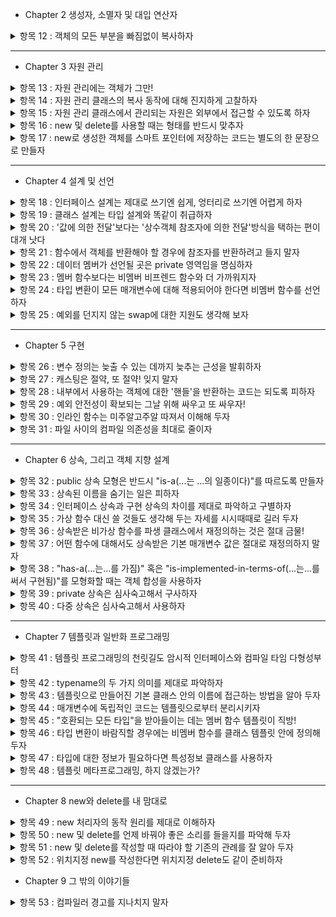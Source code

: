 - Chapter 2 생성자, 소멸자 및 대입 연산자
<details>
<summary>항목 12 : 객체의 모든 부분을 빠짐없이 복사하자</summary>

복사 생성자, 복사 대입 연산자 사용시에 직접 만들때는 모든 부분을 복사하도록 하자.

클래스에 변화가 생겼을시에는 그 변화를 복사 생성자, 복사 대입 연산자에 적용시키자.(물론 다른 부분도 마찬가지)

상속시에도 문제가 생긴다. 파생클래스 복사할시 기본클래스의 복사도 잊지 말아야 한다.

추가) 복사 생성자로 복사 대입 연산자를 구현하거나 반대의 경우는 시도하지 말자. 복사 생성자, 복사 대입 연산자의 중복 코드는 따로 함수를 만들어서 관리하자.

</details>

--------
- Chapter 3 자원 관리

<details>
<summary>항목 13 : 자원 관리에는 객체가 그만!</summary>

동적으로 할당시키고 delete로 해제하기보다는 객체를 사용해서 생성자에서 자원획득, 소멸자에서 해제하는 방식으로 설계하자.

좋은 예로 스마트 포인터가 있다.

RAII : Resource Acquisition Is Initialization

자원 획득은 초기화다.

</details>

<details>
<summary>항목 14 : 자원 관리 클래스의 복사 동작에 대해 진지하게 고찰하자</summary>

RAII 방식의 클래스에서 객체가 복사될때 상황에 맞춰 설계해야한다.

1. 복사금지

말그대로 복사를 허용하지 않는다. 복사가없으니 문제가 일어나지 않는다.

2. 참조 카운터, shared_ptr 사용

기존 클래스의 소멸자가 필요없이 shared_ptr의 삭제자를 사용.

3. 진짜 복사 (깊은 복사)

포인터가 가리키는 대상의 모든 자원을 복사해서 한쪽이 사라져도 다른 한쪽은 사라지지 않도록 해준다.

4. 소유권 이전

before : 원본 -> 자원
after : 사본 -> 자원

자원을 실제로 가리키는 객체를 딱 하나만.

</details>

<details>
<summary>항목 15 : 자원 관리 클래스에서 관리되는 자원은 외부에서 접근할 수 있도록 하자</summary>

자원에 접근해야 하는 경우가 많기에 RAII 클래스에 get()처럼 명시적변환함수를 만들어두자.

경우에 따라서는 암시적변환도 가능하지만 실수가 일어날 수 있다는 것을 인지해야한다.

</details>

<details>
<summary>항목 16 : new 및 delete를 사용할 때는 형태를 반드시 맞추자</summary>

new 표현식에 [] 포함 이면 delete도 [] 포함.

미포함이면 똑같이 미포함


</details>

<details>
<summary>항목 17 : new로 생성한 객체를 스마트 포인터에 저장하는 코드는 별도의 한 문장으로 만들자</summary>

```cpp
function(std::shared_ptr<Type>(new Type), function2());
```
위 연산의 실행순서가 컴파일러 제작사마다 다를 수 있다.

new Type -> function2() -> shared_ptr 인 경우 function2()에서 예외상황이 발생하면 누수가 발생한다.

```cpp
std::shared_ptr<Type> p(new Type);

function(p, function2());
```

이렇게 따로 빼주는게 안전하다.

</details>

--------
- Chapter 4 설계 및 선언

<details>
<summary>항목 18 : 인터페이스 설계는 제대로 쓰기엔 쉽게, 엉터리로 쓰기엔 어렵게 하자</summary>

사용자의 실수를 줄이기 위해 타입을 새로 만들고, 그 타입에 대한 연산제한, 값에 대해 제약을 걸어두자.

인터페이스 사이의 일관성을 잡아주고 기본제공 타입과 호환성을 유지하자.

스마트포인터를 사용해서 cross-DLL problem을 방지하자.

사용자의 실수가 컴파일되지 않고, 오류를 알려주자.

</details>

<details>
<summary>항목 19 : 클래스 설계는 타입 설계와 똑같이 취급하자</summary>

- 생성 및 소멸
- 초기화, 대입, 복사
- 가질 수 있는 적법한 값에 대한 제약, 클래스의 불변속성(inveriant)
    - 예를 들어 은행에서 계좌를 관리하는 클래스가 있는데 거기 잔고가 음수일 수 없다는 제약
- 상속 여부 + 가상, 비가상
- 타입변환
- 연산자 처리
- private, protected, public 의 기준, + friend
- 무엇을 선언하지 않을것인가
- 일반적인 경우라면 클래스 템플릿을 생각해야할것이다.
- 꼭 필요한 타입인지? 파생클래스를 만드는것보다 간단한 비멤버함수 or 템플릿이 더 좋을 수도 있다.

</details>

<details>
<summary>항목 20 : '값에 의한 전달'보다는 '상수객체 참조자에 의한 전달'방식을 택하는 편이 대개 낫다</summary>

값에 의한 전달은 새로운 객체로 복사해서 전달하기에 대체적으로 느리고 비효율적이다.

왠만한 경우는 상수객체 참조자로 전달하자.


</details>

<details>
<summary>항목 21 : 함수에서 객체를 반환해야 할 경우에 참조자를 반환하려고 들지 말자</summary>

연산자 오버로딩에서 쉽게 문제점을 발견할 수 있다.

참조자를 반환, 객체를 반환 결정할때 올바른동작이 이루어지도록 해야한다.


</details>

<details>
<summary>항목 22 : 데이터 멤버가 선언될 곳은 private 영역임을 명심하자</summary>

일관성있는 접근, public이라면 뒤에 괄호의유무가 바뀐다. 하나로 통일가능

접근에 대해 세밀하게 조정가능, 접근 불가부터 읽기 쓰기 가능 까지

캡슐화로 오히려 수정가능, public인 멤버변수를 수정한다면 끔찍한 일이 벌어진다. '캡슐화가 아니다' 라는 말은 '바꿀 수 없다' 와 동일하다.

protected라고 보호받고 있는것은 아니다. 파생클래스에서 끔찍한 일이 벌어진다.

</details>

<details>
<summary>항목 23 : 멤버 함수보다는 비멤버 비프렌드 함수와 더 가까워지자</summary>

멤버 함수보다 오히려 비멤버 비프렌드 함수를 사용하면 캡슐화정도가 높아지고, 유연성, 확장성도 늘어난다.

멤버 함수라면 보여지는 코드가 많아지고 private 멤버 변수의 접근도 올라가기에 캡슐화가 낮아진다.

같은 네임스페이스안에 클래스, 비멤버 비프렌드 함수를 사용하면 좋다.

</details>

<details>
<summary>항목 24 : 타입 변환이 모든 매개변수에 대해 적용되어야 한다면 비멤버 함수를 선언하자</summary>

유리수를 나타내는 클래스를 만들고 연산자 오버로딩을 생각해보자

암시적 변환을 위해 explict를 붙이지 않고 int 가 유리수로 바뀌는 생성자를 만들고 operator*를 멤버 함수로 만들면 문제가 생긴다.

교환법칙이 성립안한다. 유리수 * int 는 가능하지만 int * 유리수는 불가능이다. 이유는 첫번째경우는 int가 유리수로 암시적변환이 일어나지만 뒤는 int가 바뀌지 않는다.

int.opeartor*(유리수) 같은 꼴이다. 비멤버 함수로 두어야 가능이다.

주의점) 멤버 함수의 반대는 friend 함수가 아니라 비멤버 함수이다.

</details>

<details>
<summary>항목 25 : 예외를 던지지 않는 swap에 대한 지원도 생각해 보자</summary>

`std::swap`은 복사가 3번 이루어지기에 느리게 작동할 가능성이 있다.(pimpl 구조)

템플릿 특수화 + swap 멤버 함수를 만든다. (포인터가 private이기에 문제가 있다.)

swap 멤버 함수를 호출하는 비멤버 swap 함수를 만든다.

특수화경우 namespace std사용해서 추가하는 방법으로 하지말라. 클래스를 새로운 namespace에 넣어주자. '인자기반탐색(argument-dependent lookup)'규칙으로 같은네임스페이스안에서 특수화버전을 찾아낸다.

함수템플릿안에 swap이 들어가져있는경우에 특수화,일반화를 나누는 방법은 템플릿안에 `using std::swap;`을 사용한다. 먼저 특수화가 되어있는 타입이라면 특수화로 진행하고, 특수화가 되어있지 않은 타입이라면 일반적인 swap이 적용되어진다.

주의점) swap 멤버 함수에서 예외를 던지지 않도록 해야한다.

</details>

--------
- Chapter 5 구현

<details>
<summary>항목 26 : 변수 정의는 늦출 수 있는 데까지 늦추는 근성을 발휘하자 </summary>

변수 정의는 생성자 1번 , 소멸자 1번이 항상 필요하다.

대입과 초기화를 유심히 관찰해서 쓸데없는 과정을 최대한 줄이도록하자. (기본생성자로 초기화후 대입보다는 바로 초기화시킬 수 있다면 좋을것이다.)

루프의 경우에는 두가지인데 

1. 생성자 1번 + 소멸자 1번 + 대입 n번
2. 생성자 n번 + 소멸자 n번

상황에 따라 다르다. 생성자+소멸자 와 대입을 비교해서 무엇이 더 비용이 많이 드는지 계산하고 판단해야한다.

</details>

<details>
<summary>항목 27 : 캐스팅은 절약, 또 절약! 잊지 말자 </summary>

- 구형(C) 스타일, 신형(C++) 스타일 캐스트가 있는데 신형을 쓰도록 하자.

dynamic_cast 는 런타임에 일어나고 비용이 크다. 왠만한 경우에는 두가지 방법중에 하나를 사용하도록 하자.

1. 타입 안전성을 갖춘 컨테이너 사용 -> 기본 클래스에서 여러 파생클래스로 바꾸지는 못하고 한종류로 사용가능
2. 가상 함수를 기본클래스에 구현 -> 기본클래스에서는 아무 동작 하지 않는다.

</details>

<details>
<summary>항목 28 : 내부에서 사용하는 객체에 대한 '핸들'을 반환하는 코드는 되도록 피하자 </summary>

어떤 내부요소에 대한 핸들(참조자, 포인터, 반복자)을 반환하는 것은 되도록 피하자.

캡슐화를 높일수 있고 상수 멤버 함수가 객체의 상수성을 유지한 채로 동작가능하고 무효참조 핸들이 생기는 경우를 최소화할 수 있다. (객체를 달아 줬다가 주소 값만 남기고 사라질 수 있다.)

필요한 경우도 있는데 예외적인 상황으로 operator[] 연산자와 string 또는 vector등의 클래스에 사용되는 경우이다.

</details>

<details>
<summary>항목 29 : 예외 안전성이 확보되는 그날 위해 싸우고 또 싸우자! </summary>

예외 안전성을 갖추는 조건으로는 두가지가 있다.

1. 자원이 세지않도록
2. 자료구조를 더럽히지 않도록

예외 안전성 보장에는 3종류가 있다.

1. 기본 보장
2. 강력 보장
3. 예외 금지 보장

강력 보장에는 copy_and_swap 으로 구현가능하지만 모든함수에 강력보장이 되는것은 아니다. copy_and_swap 사이에 작동하는 동작이 강력보장이 아니라면 전체적으로도 강력보장이 아니다.

만약에 어쩔 수 없이 예외 안정성이 보장되어 있지 않게 구현했다면 반드시 문서로 남겨두어야 한다.


</details>

<details>
<summary>항목 30 : 인라인 함수는 미주알고주알 따져서 이해해 두자 </summary>

작고, 자주 호출되는 함수에 대해 인라인 함수를 적용시키자.
디버깅 및 라이브러리의 바이너리 업그레이드가 용이, 코드 부풀림 현상 최소화, 프로그램 속도 향상

함수 템플릿이 헤더 파일에 있다고 해서 인라인함수로 선언하지말자.

우선, 아무것도 인라인하지말도록 하고 꼭 인라인해야 하는 함수 또는 정말 단순한 함수에 한해서만 인라인 함수로 선언하는것부터 시작하자.

</details>

<details>
<summary>항목 31 : 파일 사이의 컴파일 의존성을 최대로 줄이자 </summary>

정의 대신에 선언에 의존하게 하자. 핸들클래스, 인터페이스 클래스

라이브러리 헤더는 그 자체로 모든것을 갖추어야하고, 선언부만 갖고 있어야 한다.

이렇게 하면 실행 시간 비용, 저장 공간이 추가로 늘어나지만 미래를 위해서 좋다. 구현이 바뀌었을때 영향이 적다.

마지막 제품 출시때 비용을 줄일지 고민해도 늦지 않다.

</details>

--------
- Chapter 6 상속, 그리고 객체 지향 설계

<details>
<summary>항목 32 : public 상속 모형은 반드시 "is-a(...는 ...의 일종이다)"를 따르도록 만들자</summary>

A 는 B 이다. 하지만 B 는 A 가 아니다. 이런 형태여야한다.

그런데 단순하게 범위로만 생각해서는 안된다.

정사각형은 직사각형이다. 하지만 정사각형은 직사각형이 아니다. 맞는말이다. 그렇지만 이 둘을 상속으로 한다면 조심해야 할것이다.

직사각형은 한변만 길이를 줄이거나 늘릴수 있는데 정사각형은 한변만 조정이 불가능하다. 따라서 직사각형으로부터 파생시킨다면 저 기능을 없애거나 파생시키면 안된다.


</details>

<details>
<summary>항목 33 : 상속된 이름을 숨기는 일은 피하자</summary>

파생 클래스의 이름은 기본 클래스의 이름을 가리는데 public 상속에서는 좋지 않은 현상.

파생 클래스에서 using 기본 클래스를 선언해서 알 수 있게 하자.

만약 부분적으로 기능을 받고 싶다면 private 상속으로 하고, 부분 기능을 전달함수로 구현하자.

</details>

<details>
<summary>항목 34 : 인터페이스 상속과 구현 상속의 차이를 제대로 파악하고 구별하자</summary>

세가지 경우가 있고 각각의 경우에 따라 목적이 다르다.

1. 순수 가상 함수

    인터페이스 상속만

    이 기능이 파생 클래스에는 필요하지만 구현은 각각 파생 클래스마다 해라.

2. 단순(비순수) 가상 함수

    인터페이스 상속 + 기본 구현 상속

    공통된 기본 구현은 기본 클래스에서 했고, 필요하면 파생 클래스에서 사용해라.

    주의점이 있다. 새로 추가된 파생클래스가 지금까지와는 다른 기본 구현이 되어있는 경우에는 설계가 틀어지게 된다. 두가지 해결 방법이 있다.

    첫번째, 순수 가상 함수로 바꾸고 기본 구현은 protected로 비가상 함수로 구현해준다. 이렇게 설계하면 파생 클래스마다 비가상 함수를 사용유무를 선택할 수 있다.

    두번째, 순수 가상 함수로 바꾸고, 순수 가상 함수를 구현하는 것이다. 위의 설계와 비슷하지만 큰 차이점은 보호 수준이 달라졌다는 점이다. 위는 protected로 되어있고 이 경우는 public으로 되어 있다.

3. 비가상 함수

    인터페이스 상속 + 필수 구현 상속

    어떤 파생 클래스여도 절대 변하지 않는 기능이다.

</details>

<details>
<summary>항목 35 : 가상 함수 대신 쓸 것들도 생각해 두는 자세를 시시때때로 길러 두자</summary>

가상 함수 이외의 방법으로 설계하는 방법도 있다. NVI 관용구 및 전략(Strategy) 패턴 등등

NVI(non-virtual-interface) 비가상함수를 가상함수를 싸서 사용한다.

사전동작 -> 실제 동작(가상함수) -> 사후동작

비가상함수는 시기(when)을 조정할 수 있고 가상함수는 동작(how)을 조정할 수 있다.
여기서 비가상함수는 가상함수의 랩퍼(wrapper)

전력패턴은 여러가지가 있다.

함수 포인터로 구현방법, tr1::function으로 구현방법, 클래스를 새로 만들어서 관리하는 방법


</details>

<details>
<summary>항목 36 : 상속받은 비가상 함수를 파생 클래스에서 재정의하는 것은 절대 금물!</summary>

객체 지향 설계에서 파생된 클래스는 기본 클래스의 모든 기능들을 가진다. 비가상 함수인 경우 기본 클래스의 함수가 지워지기에 기능이 서로 다른경우라면 옳지 않다.

파생클래스에서 기능이 달라지는 경우 비가상 함수말고 가상 함수로 해야한다.

</details>

<details>
<summary>항목 37 : 어떤 함수에 대해서도 상속받은 기본 매개변수 값은 절대로 재정의하지 말자</summary>

기본 클래스와 파생클래스에 기본 매개변수를 설정했을 경우, 파생클래스에서 함수를 기본으로 호출시 기본클래스의 기본매개변수를 사용할 수 있다.

그렇다고 기본 클래스와 파생 클래스를 통일 시키면 코드중복이 일어나고 또한, 변경이 일어났을때 전부 바꿔줘야 하는 번거러움이 생긴다.

NVI 관용구를 사용하면 해결

위의 현상이 일어나는 이유는 기본 매개변수값은 정적바인딩이고 가상함수는 동적바인딩이기 때문이다.

</details>

<details>
<summary>항목 38 : "has-a(...는...를 가짐)" 혹은 "is-implemented-in-terms-of(...는...를 써서 구현됨)"를 모형화할 때는 객체 합성을 사용하자 </summary>

객체 합성은 객체가 또 다른 객체를 멤버로 가지는 것이다.

"has-a" 는 사물을 본 뜬 것들, "is-implemented-in-terms-of"는 시스템적인 구현을 위한 인공물

</details>

<details>
<summary>항목 39 : private 상속은 심사숙고해서 구사하자</summary>

private 상속은 "is-implemented-in-terms-of"이다.

"is-implemented-in-terms-of" 를 객체 합성과 private 상속 둘중에 하나를 골라서 사용해야 하는데 할 수 있으면 객체 합성, 꼭 해야하면 private 상속으로 해라.

객체 합성으로 하면 좋은점, 새로 파생 클래스를 만들때 다시 재정의 하는 것을 막을 수 있다. 컴파일 의존성을 최소화 할 수 있다.

private 상속은 protected 멤버에 접근 또는 상속받은 가상함수를 재정의해야 할경우, 공백 기본 클래스 최적화(EBO : Empty Base Optimization)를 활성가능

</details>

<details>
<summary>항목 40 : 다중 상속은 심사숙고해서 사용하자</summary>

다중 상속은 단일 상속보다 복잡하고, 모호성 문제가 생길 수 있고 가상 상속이 필요해질수 있다.(가상 상속은 비용이 크다)

다중상속의 좋은 예 : 인터페이스 클래스로부터 public 상속, 구현을 돕는 클래스로부터 private 상속

</details>

--------
- Chapter 7 템플릿과 일반화 프로그래밍

<details>
<summary>항목 41 : 템플릿 프로그래밍의 천릿길도 암시적 인터페이스와 컴파일 타임 다형성부터</summary>

클래스 및 템플릿 모두 인터페이스와 다형성을 지원한다.

클래스의 경우, 인터페이스가 명시적이고 함수의 시그니처 중심, 다형성은 가상함수를 통해 동적으로 일어난다.

템플릿의 경우, 인터페이스가 암시적이고 유효 표현식에 기반, 다형성은 컴파일 중에 템플릿 인스턴스화와 함수 오버로딩 모호성 해결을 통해 나타난다.

</details>

<details>
<summary>항목 42 : typename의 두 가지 의미를 제대로 파악하자 </summary>

템플릿에서 typename은 class라고 써도 상관없다.

중첩 의존 타입 이름을 식별하기 위해 typename을 사용하자.
(예외 : 기본 클래스 리스트에 있거나 멤버 초기화 리스트안에 기본 클래스 식별자로 있는 경우)

</details>

<details>
<summary>항목 43 : 템플릿으로 만들어진 기본 클래스 안의 이름에 접근하는 방법을 알아 두자 </summary>

특수화 템플릿이 존재할 수 있어서 C++ 컴파일러는 템플릿에서 기본 클래스를 뒤져서 상속된 이름을 찾지 않는다.

this나 using으로 기본클래스의 존재를 알려준다.

</details>

<details>
<summary>항목 44 : 매개변수에 독립적인 코드는 템플릿으로부터 분리시키자 </summary>

매개변수에 종속되지 않은 템플릿 코드는 비대화의 원인이다.

비타임 템플릿 매개변수가 원인인 경우, 함수 매개변수 or 클래스 데이터 멤버로 대체하자.

타입 매개변수가 원인인 경우, 동일한 이진 표현구조의 타입들을 한 가지 함수 구현을 공유하게 하자.

</details>

<details>
<summary>항목 45 : "호환되는 모든 타입"을 받아들이는 데는 멤버 함수 템플릿이 직방! </summary>

호환되는 모든 타입을 받아들이는 멤버 함수를 만들려면 멤버 함수 템플릿을 사용하자.

일반화된 복사생성 연산과 대입 연산을 위해 멤버 템플릿을 선언했어도, 보통의 복사 생성자와 복사 대입 연산자는 여전히 직접 선언해야한다.

</details>

<details>
<summary>항목 46 : 타입 변환이 바람직할 경우에는 비멤버 함수를 클래스 템플릿 안에 정의해 두자 </summary>

템플릿 인자 추론 문제 발생

모든 매개변수에 대해 암시적 타입 변환을 지원하는 템플릿과 관계가 있는 함수를 제공하는 클래스 템플릿의 경우, 함수를 클래스 템플릿 안에 프렌드 함수로 정의하자.

</details>

<details>
<summary>항목 47 : 타입에 대한 정보가 필요하다면 특성정보 클래스를 사용하자 </summary>

특성정보 클래스는 컴파일 도중에 사용할 수 있는 타입 관련 정보를 만들어내고, 템플릿 및 템플릿 특수화를 사용하여 구현한다.

특성정보 클래스는 런타임이 아닌 컴파일 시간에 오버로딩 기법을 결합하여 체크 할 수 있다. 

</details>

<details>
<summary>항목 48 : 템플릿 메타프로그래밍, 하지 않겠는가? </summary>

TMP는 런타임에서의 작업을 컴파일 타임으로 바꿀 수 있다.

에러를 먼저 찾을 수 있고 런타임효율이 높아진다.

policy-based design에 기반하여 사용자 정의 코드를 만들 수 있고, 특정 타입에 대해 부적절한 코드가 만들어지는 것을 막을 수 있다.

</details>

--------
- Chapter 8 new와 delete를 내 맘대로

<details>
<summary>항목 49 : new 처리자의 동작 원리를 제대로 이해하자</summary>

set_new_handler 함수를 쓰면 메모리 할당 요청이 만족되지 못했을 때 호출되는 함수를 지정할 수 있다.

예외불가 new는 영향력이 제한되어 있다. 메모리 할당 자체에만 적용되기 때문. 이후에 호출되는 생성자에서는 얼마든지 예외를 던질 수 있다.


</details>

<details>
<summary>항목 50 : new 및 delete를 언제 바꿔야 좋은 소리를 들을지를 파악해 두자</summary>

사용자 정의 new 및 delete를 작성하면 이점들이 있다.

- 잘못된 힙 사용을 탐지

- 동적 할당 메모리의 실제 사용에 관한 통계 정보를 수집

- 할당 및 해제 속력 향상

- 기본 메모리 관리자의 공간 오버헤드 감소

- 적당히 타협한 기본 할당자의 바이트 정렬 동작 보장

- 임의의 관계를 맺고 있는 객체들을 한 군데에 나란히 모아 놓기 위해

- 그때그때 원하는 동작을 수행


</details>

<details>
<summary>항목 51 : new 및 delete를 작성할 때 따라야 할 기존의 관례를 잘 알아 두자</summary>

operator new 함수는 메모리 할당을 반복해서 시도하는 무한 루프를 가져야 하고, 할당 요구를 만족시킬 수 없을 때 new 처리자를 호출, 0 바이트에 대한 경우도 처리, 클래스 전용 버전은 예정된 크기보다 더 큰 메로리 블록에 대한 요구도 처리해야 한다.

operator delete 함수는 널 포인터인 경우 아무것도 하지 않아야 한다. 클래스 전용 버전의 경우에는 예정 크기보다 더 큰 블록을 처리해야한다.

</details>

<details>
<summary>항목 52 : 위치지정 new를 작성한다면 위치지정 delete도 같이 준비하자</summary>

위치지정 버전시 같이 만들지 않으면 메모리 누출 현상이 일어난다.

표준 버전이 가려지는 일을 주의하자.


</details>

- Chapter 9 그 밖의 이야기들

<details>
<summary>항목 53 : 컴파일러 경고를 지나치지 말자</summary>

컴파일러 경고가 없이 코드를 짜자.

컴파일러마다 경고가 다를 수 있다. 너무 컴파일러에 의지하지는 말자.

</details>